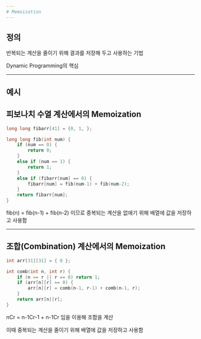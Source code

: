 ```yaml
---
# Memoization
---
```


## 정의

반복되는 계산을 줄이기 위해 결과를 저장해 두고 사용하는 기법

Dynamic Programming의 핵심

---

## 예시

## 피보나치 수열 계산에서의 Memoization

```cpp
long long fibarr[41] = {0, 1, };

long long fib(int num) {
    if (num == 0) {
        return 0;
    }
    else if (num == 1) {
        return 1;
    }
    else if (fibarr[num] == 0) {
        fibarr[num] = fib(num-1) + fib(num-2);
    }
    return fibarr[num];
}
```

fib(n) = fib(n-1) + fib(n-2) 이므로 중복되는 계산을 없애기 위해 배열에 값을 저장하고 사용함

---

## 조합(Combination) 계산에서의 Memoization

```cpp
int arr[31][31] = { 0 };

int comb(int n, int r) {
	if (n == r || r == 0) return 1;
	if (arr[n][r] == 0) {
		arr[n][r] = comb(n-1, r-1) + comb(n-1, r);
	}
	return arr[n][r];
}
```

nCr = n-1Cr-1 + n-1Cr 임을 이용해 조합을 계산

이때 중복되는 계산을 줄이기 위해 배열에 값을 저장하고 사용함